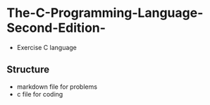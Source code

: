 # The-C-Programming-Language-Second-Edition-
- Exercise C language

## Structure
- markdown file for problems
- c file for coding
